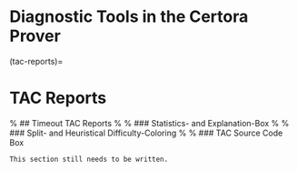 Diagnostic Tools in the Certora Prover
======================================


(tac-reports)=
# TAC Reports

% ## Timeout TAC Reports
% 
% ### Statistics- and Explanation-Box
% 
% ### Split- and Heuristical Difficulty-Coloring
% 
% ### TAC Source Code Box


```{todo}
This section still needs to be written.
```
